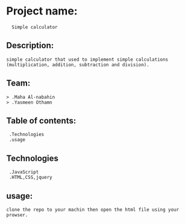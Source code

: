 # Project name:
```
  Simple calculator
```
## Description:
```
simple calculator that used to implement simple calculations (multiplication, addition, subtraction and division). 
```
## Team:
```
> .Maha Al-nabahin 
> .Yasmeen Othamn
```
## Table of contents:
```
 .Technologies
 .usage
```
## Technologies
```
 .JavaScript
 .HTML,CSS,jquery
```
## usage:
```
clone the repo to your machin then open the html file using your prowser.
```
